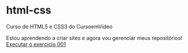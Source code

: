 # html-css
 Curso de HTML5 e CSS3 do CursoemVídeo

Estou aprendendo a criar sites e agora vou gerenciar meus repositórios!
<a href="https://patriciafvaz.github.io/html-css/exercicios/ex002/index.html">Executar o exercício 001</a>